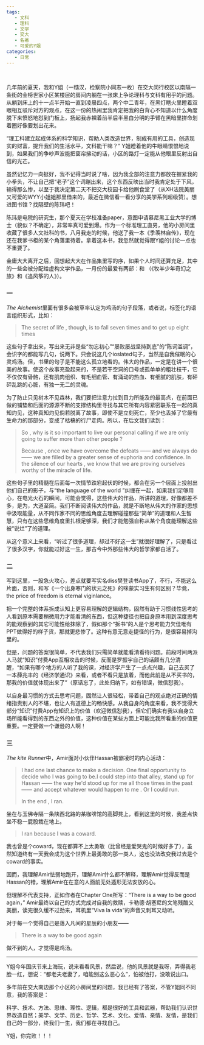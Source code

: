 ```yaml
---
tags:
   - 文科
   - 理科
   - 文学
   - 交大
   - 名著
   - 可爱的Y姐
categories:
   - 日常
---
```

<br />

几年前的夏天，我和Y姐（一糙汉，检察院小同志一枚）在交大闵行校区以南隔一条街的金榜世家小区某楼层的房间内躺在一张床上争论理科与文科有用乎的问题。从躺到床上的十一点半开始一直到凌晨四点，两个中二青年，在黑灯瞎火里瞪着双眼相互驳斥对方的观点，在这一份的热闹里我肯定把我的白背心不知道以什么角度脱下来愤怒地怼到门板上，扬起我赤裸着前半后半黑白分明的手臂在黑暗里拼命划着圈好像要划出花来。

“理工科建立起成体系的科学知识，帮助人类改造世界，制成有用的工具，创造现实的财富，提升我们的生活水平，文科能干嘛？” Y姐瞪着他的牛眼睛恨恨地说到，如果我们的争吵声波能把窗帘拂动的话，小区的路灯一定能从他眼里反射出自信的光芒。

虽然记忆力一向挺好，我不记得当时说了啥，因为我全部的注意力都放在握紧我的小拳头，不让自己把“老子”这个词蹦出来，这个东西反映出当时我肯定处于下风，输得那么惨，以至于我决定第二天不把交大校园卡给他刷食堂了（从XH法院美丽又可爱的WYY小姐姐那里借来的，最近在微信看一看分享的美学系列超级赞）。想进图书馆？找隔壁的陈玮吧！

陈玮是电院的研究生，那个夏天在学校准备paper，意图申请慕尼黑工业大学的博士（貌似？不确定），非常率真可爱到爆。作为一个标准理工直男，他的小房间里收藏了很多人文社科的书，八月我走的时候，他送了我一本《季羡林自传》，现在还在我爹书柜的某个角落里待着。拿着这本书，我忽然就觉得跟Y姐的讨论一点也不重要了。

金庸大大离开之后，回想起大大在作品集里写的序，如果个人时间还算充足，其中的一些会被分配给虚构文学作品，一月份的最爱有两部：<The Alchemist>和<The kite Runner> （《牧羊少年奇幻之旅》和《追风筝的人》）。  


### 一


*The Alchemist*里面有很多会被草率认定为鸡汤的句子段落，或者说，标签化的语言组织形式，比如：

>The secret of life , though, is to fall seven times and to get up eight times

这些句子拿出来，写出来无非是些“勿忘初心”“屡败屡战坚持到底”的“陈词滥调”，会识字的都能写几句，说两下。只会说这几个ioslated句子，当然是自我催眠的心灵鸡汤。但，书里的句子是不能这么孤立地看的。伟大的作品，一定是在讲一个很美的故事。使这个故事充盈起来的，不是若干空洞的口号或孤单单的粗壮枝干，它不仅仅有骨骼，还有肌肉组织、有毛细血管、有涌动的热血、有细腻的肌肤，有砰砰乱跳的心脏，有独一无二的灵魂。  

为了防止只见树木不见森林，我们要把注意力拉到目力所能及的最高点，在前面已做的铺垫和后面的源源不断的支撑结构里寻找与其它所有内容紧密联系在一起的真知灼见，这种真知灼见倘若脱离了故事，即使不是立刻死亡，至少也丢掉了它最有生命力的那部分，变成了枯槁的行尸走肉。所以，在后文我们读到：

>So , why is it so important to live our personal calling if we are only going to suffer more than other people ?
>
>Because , once we have overcome the defeats —— and we always do —— we are filled by a greater sense of euphoria and confidence. In the silence of our hearts , we know that we are proving ourselves worthy of the miracle of life.

这些句子里的精髓在后面每一次情节跌宕起伏的时候，都会在另一个层面上投射出他们自己的影子，与“the language of the world ”纠缠在一起，如果我们足够用心，在电光火石的瞬间，可能会觉得，这些伟大的作品，所讲的道理，好像都差不多，是为，大道至简。我们不断阅读伟大的作品，就是不断地从伟大的作家的思想中汲取能量，从不同作家不同的思维角度去理解碰撞那些“简单”的道理和人生智慧，只有在这些思维角度里扎根足够深，我们才能勉强自称从某个角度能理解这些被“说烂”了的道理。

从这个意义上来看，“听过了很多道理，却过不好这一生”就很好理解了，只是看过了很多汉字，你就能过好这一生，那古今中外那些伟大的哲学家都白活了。      


### 二  

写到这里，一股急火攻心，差点就要写实名diss樊登读书App了，不行，不能这么片面，否则，和写《一个出身寒门的状元之死》的咪蒙实习生有何区别？毕竟，the price of  freedom is eternal viginlance。  

把一个完整的体系拆成认知上更容易理解的逻辑结构，固然有助于习惯线性思考的人看到原本需要稍微用力才能看清的东西，但这种捷径也把自身原本用到深度思考的能观察到的其它可能性给抹除了，假如那个“拆书“的人是个思考能力欠佳唯有PPT做得好的样子货，那就更悲惨了。这种有意无意走捷径的行为，是很容易掉沟里的。  

但是，问题的答案很简单，不代表我们只需简单就能看清看待问题。前段时间两派人马就“知识”付费App互相攻击的时候，反而是罗振宇自己的话颇有几分清醒，“如果有哪个地方的人听了我的课，对经济学产生了一点点兴趣，自己去买了一本薛兆丰的《经济学通识》来看，或者不看只是放着，而他此前是从不买书的，那我的价值就体现出来了”（原话忘了，此处归纳下，如有错误，微信怼我）。  

以自身最习惯的方式去思考问题，固然让人很轻松，带着自己的观点绝对正确的情绪指责别人的不堪，也让人有道德上的畅快感。从我自身的角度来看，我不觉得大部分“知识”付费App有知识上的价值（欢迎微信怼我），但它们确实有我以自身立场所能看得到的东西之外的价值，这种价值在某些方面上可能比我所看重的价值更重要。一定要做一个谦逊的人啊！  


### 三  

*The kite Runner*中，Amir面对小伙伴Hassan被霸凌时的内心活动：

>I had one last chance to make a decision. One final opportunity to decide who I was going to be.I could step into that alley, stand up for Hassan —— the way he'd stood up for me all those times in the past —— and accept whatever would happen to me . Or I could run.
>
>In the end , I ran.

坐在与玉佛寺隔一条陕西北路的某咖啡馆的高脚凳上，看到这里的时候，我差点快坐不稳一屁股栽在地上。

>I ran because I was a coward.  

我也曾是个coward，现在都算不上太勇敢（比曾经是爱哭鬼的时候好多了），虽然知道终有一天我会成为这个世界上最勇敢的那一类人，这也没法改变我过去是个coward的事实。  

因而，我理解Amir怯弱地跑开，理解Amir什么都不解释，理解Amir觉得反而是Hassan的错，理解Amir在在意的人面前无处遁形无法安放的心。  

但理解不代表支持，正如作者在Chapter One所写：“There is a way to be good again，” Amir最终以自己的方式完成对自我的救赎，卡勒德·胡塞尼的文笔残酷又美丽，读完很久缓不过劲来，耳机里“Viva la vida”的声音又刺耳又动听。  

对于每一个觉得自己是落入凡间的星辰的小朋友——

>There is a way to be good again

做不到的人，才觉得是鸡汤。  




---

Y姐今年国庆节来上海玩，说来看看风景，然后说，他的风景就是我呀，弄得我老脸一红，想说：“都老夫老妻了，咱能别这么恶心么”，怕被他打，没敢说出口。

多年前在交大南边那个小区的小房间里的问题，我已经有了答案，不管Y姐同不同意，我的答案是：

科学、技术、方法、思维、理性、逻辑，都是很好的工具和武器，帮助我们认识世界改造自然；美学、文学、历史、哲学、艺术、文化、爱情、亲情、友情，是我们自己的一部分，终我们一生，我们都在寻找自己。

Y姐，你完败！！！

